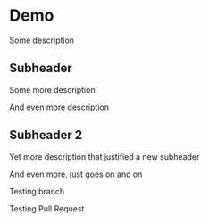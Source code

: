 # Demo

Some description

## Subheader

Some more description

And even more description

## Subheader 2

Yet more description that justified a new subheader

And even more, just goes on and on

Testing branch

Testing Pull Request
